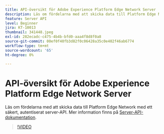 ```yaml
---
title: API-översikt för Adobe Experience Platform Edge Network Server
description: Läs om fördelarna med att skicka data till Platform Edge Network med ett säkert, autentiserat server-API.
feature: Server API
level: Beginner
jira: KT-10013
thumbnail: 341448.jpeg
exl-id: 282ecadc-c475-4b4b-bfd0-aaa4f8d8f0a8
source-git-commit: 00ef0f40fb3d82f0c06428a35c0e402f46ab6774
workflow-type: tm+mt
source-wordcount: '65'
ht-degree: 0%

---
```


# API-översikt för Adobe Experience Platform Edge Network Server

Läs om fördelarna med att skicka data till Platform Edge Network med ett säkert, autentiserat server-API. Mer information finns på [Server-API-dokumentation](https://experienceleague.adobe.com/docs/experience-platform/edge-network-server-api/overview.html).

>[!VIDEO](https://video.tv.adobe.com/v/341448?learn=on)
